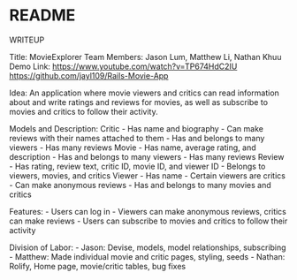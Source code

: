 # README

WRITEUP

Title: MovieExplorer
Team Members: Jason Lum, Matthew Li, Nathan Khuu
Demo Link: https://www.youtube.com/watch?v=TP674HdC2IU
https://github.com/jayl109/Rails-Movie-App

Idea: An application where movie viewers and critics can read information about and write ratings and reviews for movies, as well as subscribe to movies and critics to follow their activity.

Models and Description:
Critic
	- Has name and biography
	- Can make reviews with their names attached to them
	- Has and belongs to many viewers
	- Has many reviews
Movie
	- Has name, average rating, and description
	- Has and belongs to many viewers
	- Has many reviews
Review
	- Has rating, review text, critic ID, movie ID, and viewer ID
	- Belongs to viewers, movies, and critics
Viewer
	- Has name
	- Certain viewers are critics
	- Can make anonymous reviews
	- Has and belongs to many movies and critics

Features:
	- Users can log in
	- Viewers can make anonymous reviews, critics can make reviews
	- Users can subscribe to movies and critics to follow their activity

Division of Labor:
	- Jason: Devise, models, model relationships, subscribing
	- Matthew: Made individual movie and critic pages, styling, seeds
	- Nathan: Rolify, Home page, movie/critic tables, bug fixes
